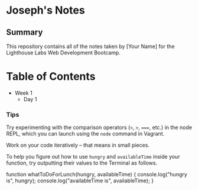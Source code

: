 # Joseph's Notes

## Summary 

This repository contains all of the notes taken by [Your Name] for the Lighthouse Labs Web Development Bootcamp.

# Table of Contents

* Week 1
  * Day 1
  
### Tips

Try experimenting with the comparison operators (`<`, `>`, `===`, etc.) in the node REPL, which you can launch using the `node` command in Vagrant.

Work on your code iteratively – that means in small pieces. 

To help you figure out how to use `hungry` and `availableTime` inside your function, try outputting their values to the Terminal as follows.

function whatToDoForLunch(hungry, availableTime) {
  console.log("hungry is", hungry);
  console.log("availableTime is", availableTime);
}